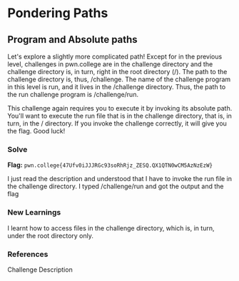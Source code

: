 # Pondering Paths

## Program and Absolute paths
Let's explore a slightly more complicated path! Except for in the previous level, challenges in pwn.college are in the challenge directory and the challenge directory is, in turn, right in the root directory (/). 
The path to the challenge directory is, thus, /challenge. The name of the challenge program in this level is run, and it lives in the /challenge directory. 
Thus, the path to the run challenge program is /challenge/run.

This challenge again requires you to execute it by invoking its absolute path. You'll want to execute the run file that is in the challenge directory, that is, in turn, in the / directory. If you invoke the challenge correctly, it will give you the flag. Good luck!

### Solve
**Flag:** `pwn.college{47Ufv0iJJJRGc93soRhRjz_ZESQ.QX1QTN0wCM5AzNzEzW}`

I just read the description and understood that I have to invoke the run file in the challenge directory. I typed /challenge/run and got the output and the flag

### New Learnings
I learnt how to access files in the challenge directory, which is, in turn, under the root directory only.

### References 
Challenge Description

